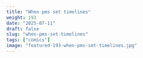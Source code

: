 ```yaml
---
title: "When pms set timelines"
weight: 193
date: "2025-07-11"
draft: false
slug: "when-pms-set-timelines"
tags: ["comics"]
image: "featured-193-when-pms-set-timelines.jpg"
---
```

